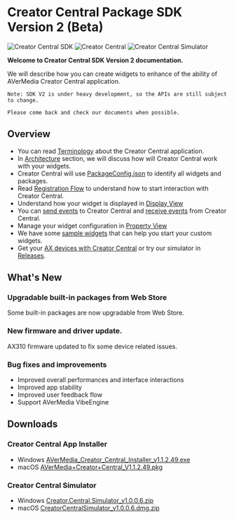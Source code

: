 # Creator Central Package SDK Version 2 (Beta)
![Creator Central SDK](https://img.shields.io/badge/SDK-2.0.5-yellow)
![Creator Central](https://img.shields.io/badge/Creator%20Central-1.1.2.49-orange)
![Creator Central Simulator](https://img.shields.io/badge/Simulator-1.0.0.6-blue)

**Welcome to Creator Central SDK Version 2 documentation.**

We will describe how you can create widgets to enhance of the ability of AVerMedia Creator Central application.

```
Note: SDK V2 is under heavy development, so the APIs are still subject to change.

Please come back and check our documents when possible.
```

## Overview
- You can read [Terminology](https://github.com/AVerMedia-Technologies-Inc/CreatorCentralSDK/wiki/Terminology) about the Creator Central application.
- In [Architecture](https://github.com/AVerMedia-Technologies-Inc/CreatorCentralSDK/wiki/Architecture) section, we will discuss how will Creator Central work with your widgets.
- Creator Central will use [PackageConfig.json](https://github.com/AVerMedia-Technologies-Inc/CreatorCentralSDK/wiki/Package-Configuration) to identify all widgets and packages.
- Read [Registration Flow](https://github.com/AVerMedia-Technologies-Inc/CreatorCentralSDK/wiki/Registration-Flow) to understand how to start interaction with Creator Central.
- Understand how your widget is displayed in [Display View](https://github.com/AVerMedia-Technologies-Inc/CreatorCentralSDK/wiki/Display-View)
- You can [send events](https://github.com/AVerMedia-Technologies-Inc/CreatorCentralSDK/wiki/Send-Events-To-Creator-Central) to Creator Central and [receive events](https://github.com/AVerMedia-Technologies-Inc/CreatorCentralSDK/wiki/Receive-Events-from-Creator-Central) from Creator Central.
- Manage your widget configuration in [Property View](https://github.com/AVerMedia-Technologies-Inc/CreatorCentralSDK/wiki/Property-View)
- We have some [sample widgets](https://github.com/AVerMedia-Technologies-Inc/CreatorCentralSDK/wiki/Samples) that can help you start your custom widgets.
- Get your [AX devices with Creator Central](https://www.avermedia.com/gaming/creatorcentral) or try our simulator in [Releases](https://github.com/AVerMedia-Technologies-Inc/CreatorCentralSDK/releases).

## What's New

### Upgradable built-in packages from Web Store

Some built-in packages are now upgradable from Web Store.

### New firmware and driver update.

AX310 firmware updated to fix some device related issues.

### Bug fixes and improvements

- Improved overall performances and interface interactions
- Improved app stability
- Improved user feedback flow
- Support AVerMedia VibeEngine

## Downloads
### Creator Central App Installer
- Windows [AVerMedia_Creator_Central_Installer_v1.1.2.49.exe](https://storage.avermedia.com/web_release_www/software/AVerMedia_Creator_Central_Installer_v1.1.2.49.exe)
- macOS [AVerMedia+Creator+Central_V1.1.2.49.pkg](https://storage.avermedia.com/web_release_www/software/AVerMedia_Creator_Central-V1.1.2.49.pkg.zip)
### Creator Central Simulator
- Windows [Creator.Central.Simulator_v1.0.0.6.zip](https://github.com/AVerMedia-Technologies-Inc/CreatorCentralSDK/releases/download/SDK_v2.0.5/Creator.Central.Simulator_v1.0.0.6.zip)
- macOS [CreatorCentralSimulator_v1.0.0.6.dmg.zip](https://github.com/AVerMedia-Technologies-Inc/CreatorCentralSDK/releases/download/SDK_v2.0.5/CreatorCentralSimulator_v1.0.0.6.dmg.zip)

